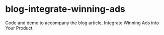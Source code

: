 # blog-integrate-winning-ads
Code and demo to accompany the blog article, Integrate Winning Ads into Your Product.

